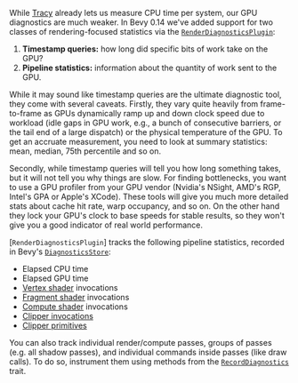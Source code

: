 While [Tracy](https://github.com/bevyengine/bevy/blob/main/docs/profiling.md) already lets us measure CPU time per system, our GPU diagnostics are much weaker.
In Bevy 0.14 we've added support for two classes of rendering-focused statistics via the [`RenderDiagnosticsPlugin`](https://docs.rs/bevy/0.14/bevy/render/diagnostic/struct.RenderDiagnosticsPlugin.html):

1. **Timestamp queries:** how long did specific bits of work take on the GPU?
2. **Pipeline statistics:** information about the quantity of work sent to the GPU.

While it may sound like timestamp queries are the ultimate diagnostic tool, they come with several caveats.
Firstly, they vary quite heavily from frame-to-frame as GPUs dynamically ramp up and down clock speed due to workload (idle gaps in GPU work, e.g., a bunch of consecutive barriers, or the tail end of a large dispatch) or the physical temperature of the GPU.
To get an accruate measurement, you need to look at summary statistics: mean, median, 75th percentile and so on.

Secondly, while timestamp queries will tell you how long something takes, but it will not tell you why things are slow.
For finding bottlenecks, you want to use a GPU profiler from your GPU vendor (Nvidia's NSight, AMD's RGP, Intel's GPA or Apple's XCode).
These tools will give you much more detailed stats about cache hit rate, warp occupancy, and so on.
On the other hand they lock your GPU's clock to base speeds for stable results, so they won't give you a good indicator of real world performance.

[`RenderDiagnosticsPlugin`] tracks the following pipeline statistics, recorded in Bevy's [`DiagnosticsStore`](https://docs.rs/bevy/0.14/bevy/diagnostic/struct.DiagnosticsStore.html):

- Elapsed CPU time
- Elapsed GPU time
- [Vertex shader](https://www.khronos.org/opengl/wiki/Vertex_Shader) invocations
- [Fragment shader](https://www.khronos.org/opengl/wiki/Fragment_Shader) invocations
- [Compute shader](https://www.khronos.org/opengl/wiki/Compute_Shader) invocations
- [Clipper invocations](http://gpa.helpmax.net/en/intel-graphics-performance-analyzers-help/metrics-descriptions/extended-metrics-description/rasterizer-metrics/clipper-invocations/)
- [Clipper primitives](http://gpa.helpmax.net/en/intel-graphics-performance-analyzers-help/metrics-descriptions/extended-metrics-description/rasterizer-metrics/post-clip-primitives/)

 You can also track individual render/compute passes, groups of passes (e.g. all shadow passes), and individual commands inside passes (like draw calls).
 To do so, instrument them using methods from the [`RecordDiagnostics`](https://docs.rs/bevy/0.14/bevy/render/diagnostic/trait.RecordDiagnostics.html) trait.
